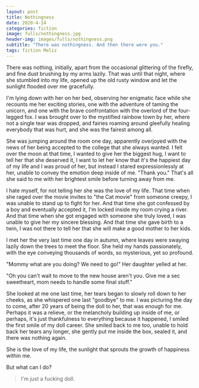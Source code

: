 ```yaml
---
layout: post
title: Nothingness
date: 2020-4-14
categories: fiction
image: fulls/nothingness.jpg
header-img: images/fulls/nothingness.png
subtitle: "There was nothingness. And then there were you."
tags: fiction Meliz
---
```

There was nothing, initially, apart from the occasional glittering of the firefly, and fine dust brushing by my arms lazily. That was until that night, where she stumbled into my life, opened up the old rusty window and let the sunlight flooded over me gracefully.

I'm lying down with her on her bed, observing her enigmatic face while she recounts me her exciting stories, one with the adventure of taming the unicorn, and one with the brave confrontation with the overlord of the four-legged fox. I was brought over to the mystified rainbow town by her, where not a single tear was dropped, and fairies roaming around gleefully healing everybody that was hurt, and she was the fairest among all.

She was jumping around the room one day, apparently overjoyed with the news of her being accepted to the college that she always wanted. I felt over the moon at that time, I wanted to give her the biggest hug, I want to tell her that she deserved it, I want to let her know that it's the happiest day of my life and I was proud of her, but instead I stared expressionlessly at her, unable to convey the emotion deep inside of me. "Thank you." That's all she said to me with her brightest smile before turning away from
me.

I hate myself, for not telling her she was the love of my life. That time when she raged over the movie invites to "the Cat movie" from someone creepy, I was unable to stand up to fight for her. And that time she got confessed by a boy and eventually accepted it, I'm locked inside my room crying a river. And that time when she got engaged with someone she truly loved, I was unable to give her my sincere blessing. And that time she gave birth to a twin, I was not there to tell her that she
will make a good mother to her kids.

I met her the very last time one day in autumn, where leaves were swaying lazily down the trees to meet the floor. She held my hands passionately, with the eye conveying thousands of words, so mysterious, yet so profound.

"Mommy what are you doing? We need to go!" Her daughter yelled at her.

"Oh you can't wait to move to the new house aren't you. Give me a sec sweetheart, mom needs to handle some final stuff."

She looked at me one last time, her tears began to slowly roll down to her cheeks, as she whispered one last "goodbye" to me. I was picturing the day to come, after 20 years of being the doll to her, that was enough for me. Perhaps it was a relieve, or the melancholy building up inside of me, or perhaps, it's just thankfulness to everything because it happened, I smiled the first smile of my doll career. She smiled back to me too, unable to hold back her tears any longer, she gently put me inside the box, sealed it, and there was nothing again.

She is the love of my life, the sunlight that sprouts the growth of happiness within me.

But what can I do?

> I'm just a fucking doll.
